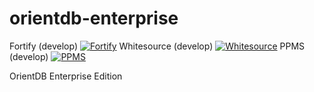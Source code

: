 orientdb-enterprise
===================

Fortify (develop) [![Fortify](https://gkesaporientdb.jaas-gcp.cloud.sap.corp/job/3.0.x/job/orientdb-enterprise-fortify-3.0.x/badge/icon)](https://gkesaporientdb.jaas-gcp.cloud.sap.corp/job/3.0.x/job/orientdb-enterprise-fortify-3.0.x/)
Whitesource (develop) [![Whitesource](https://gkesaporientdb.jaas-gcp.cloud.sap.corp/job/3.0.x/job/orientdb-enterprise-whitesource-3.1.x/badge/icon)](https://gkesaporientdb.jaas-gcp.cloud.sap.corp/job/3.0.x/job/orientdb-enterprise-whitesource-3.1.x/)
PPMS (develop) [![PPMS](https://gkesaporientdb.jaas-gcp.cloud.sap.corp/job/3.0.x/job/orientdb-enterprise-whitesource-ppms2-3.1.x//badge/icon)](https://gkesaporientdb.jaas-gcp.cloud.sap.corp/job/3.0.x/job/orientdb-enterprise-whitesource-ppms2-3.1.x/)


OrientDB Enterprise Edition
